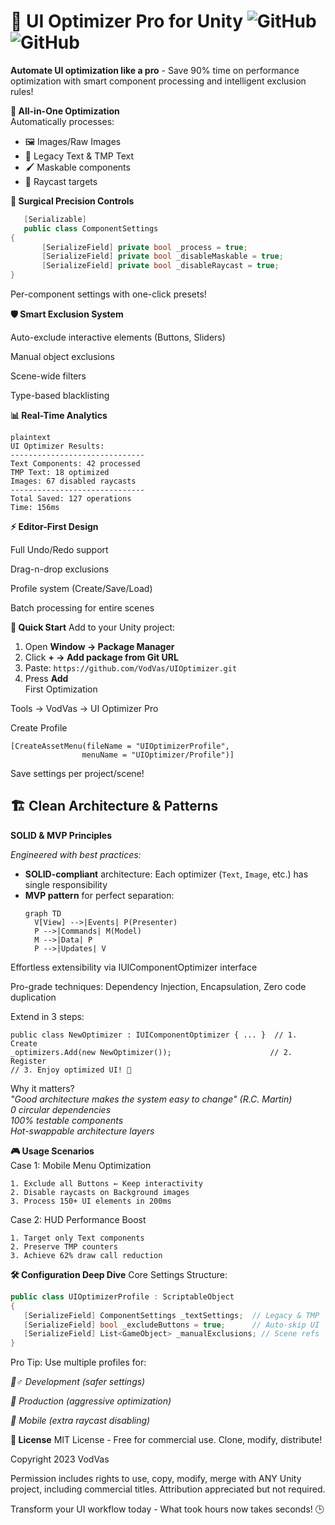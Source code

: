 # 🚀 UI Optimizer Pro for Unity ![GitHub](https://img.shields.io/badge/Unity-2021.3%2B-blue) ![GitHub](https://img.shields.io/badge/License-MIT-green)

**Automate UI optimization like a pro** - Save 90% time on performance optimization with smart component processing and intelligent exclusion rules!

**💼 All-in-One Optimization**  
   Automatically processes:
   - 🖼️ Images/Raw Images
   - 📝 Legacy Text & TMP Text
   - 🖌️ Maskable components
   - 🎯 Raycast targets

**🎯 Surgical Precision Controls**  
```csharp
   [Serializable]
   public class ComponentSettings
{
       [SerializeField] private bool _process = true;
       [SerializeField] private bool _disableMaskable = true;
       [SerializeField] private bool _disableRaycast = true;
}
```
Per-component settings with one-click presets!

**🛡️ Smart Exclusion System**

Auto-exclude interactive elements (Buttons, Sliders)

Manual object exclusions

Scene-wide filters

Type-based blacklisting

**📊 Real-Time Analytics**
 ```
plaintext
UI Optimizer Results:
------------------------------
Text Components: 42 processed
TMP Text: 18 optimized 
Images: 67 disabled raycasts
------------------------------
Total Saved: 127 operations
Time: 156ms
 ```
**⚡ Editor-First Design**

Full Undo/Redo support

Drag-n-drop exclusions

Profile system (Create/Save/Load)

Batch processing for entire scenes

**🚀 Quick Start**
Add to your Unity project:  
1. Open **Window → Package Manager**
2. Click **+ → Add package from Git URL**
3. Paste:
   ``` https://github.com/VodVas/UIOptimizer.git ```
4. Press **Add**  
First Optimization  

Tools → VodVas → UI Optimizer Pro  

Create Profile  

```
[CreateAssetMenu(fileName = "UIOptimizerProfile", 
                menuName = "UIOptimizer/Profile")]
```
Save settings per project/scene!  
  
## 🏗️ Clean Architecture & Patterns  

**SOLID & MVP Principles**  

*Engineered with best practices:*  
- **SOLID-compliant** architecture: Each optimizer (`Text`, `Image`, etc.) has single responsibility  
- **MVP pattern** for perfect separation:  
  ```mermaid
  graph TD
    V[View] -->|Events| P(Presenter)
    P -->|Commands| M(Model)
    M -->|Data| P
    P -->|Updates| V
Effortless extensibility via IUIComponentOptimizer interface

Pro-grade techniques: Dependency Injection, Encapsulation, Zero code duplication

Extend in 3 steps:

```
public class NewOptimizer : IUIComponentOptimizer { ... }  // 1. Create
_optimizers.Add(new NewOptimizer());                      // 2. Register  
// 3. Enjoy optimized UI! 🎉
```
Why it matters?  
*"Good architecture makes the system easy to change" (R.C. Martin)*  
*0 circular dependencies*  
*100% testable components*  
*Hot-swappable architecture layers*  
  
**🎮 Usage Scenarios**  
Case 1:
Mobile Menu Optimization

 ```
1. Exclude all Buttons ← Keep interactivity
2. Disable raycasts on Background images
3. Process 150+ UI elements in 200ms
 ```
Case 2:
HUD Performance Boost
 ```
1. Target only Text components
2. Preserve TMP counters
3. Achieve 62% draw call reduction
 ```
**🛠️ Configuration Deep Dive**
Core Settings Structure:
 ```csharp
public class UIOptimizerProfile : ScriptableObject
{
    [SerializeField] ComponentSettings _textSettings;  // Legacy & TMP
    [SerializeField] bool _excludeButtons = true;      // Auto-skip UI
    [SerializeField] List<GameObject> _manualExclusions; // Scene refs
}
 ```
Pro Tip: Use multiple profiles for:

*👷♂️ Development (safer settings)*

*🚀 Production (aggressive optimization)*

*📱 Mobile (extra raycast disabling)*

**📜 License**
MIT License - Free for commercial use. Clone, modify, distribute!

Copyright 2023 VodVas

Permission includes rights to use, copy, modify, merge with ANY Unity project, 
including commercial titles. Attribution appreciated but not required.

Transform your UI workflow today - What took hours now takes seconds! 🕒
